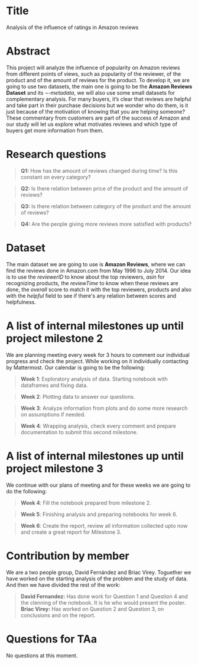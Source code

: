 # Title
Analysis of the influence of ratings in Amazon reviews

# Abstract

This project will analyze the influence of popularity on Amazon reviews from different points of views, such as popularity of the reviewer, of the product and of the amount of reviews for the product. To develop it, we are going to use two datasets, the main one is going to be the **Amazon Reviews Dataset** and its ¬-_metadata_, we will also use some small datasets for complementary analysis.
For many buyers, it’s clear that reviews are helpful and take part in their purchase decisions but we wonder who do them, is it just because of the motivation of knowing that you are helping someone? 
These commentary from customers are part of the success of Amazon and our study will let us explore what motivates reviews and which type of buyers get more information from them. 


# Research questions
> **Q1:** How has the amount of reviews changed during time? Is this constant on every category?

> **Q2:** Is there relation between price of the product and the amount of reviews?

> **Q3:** Is there relation between category of the product and the amount of reviews?

> **Q4:** Are the people giving more reviews more satisfied with products?



# Dataset
The main dataset we are going to use is **Amazon Reviews**, where we can find the reviews done in Amazon.com from May 1996 to July 2014. Our idea is to use the _reviewerID_ to know about the top reviewers, _asin_ for recognizing products, the _reviewTime_ to know when these reviews are done, the _overall_ score to match it with the top reviewers, products and also with the _helpful_ field to see if there's any relation between scores and helpfulness. 


# A list of internal milestones up until project milestone 2
We are planning meeting every week for 3 hours to comment our individual progress and check the project. While working on it individually contacting by Mattermost.
Our calendar is going to be the following:
  > **Week 1**: Exploratory analysis of data. Starting notebook with dataframes and fixing data. 

  > **Week 2**: Plotting data to answer our questions.

  > **Week 3**: Analyze information from plots and do some more research on assumptions if needed.
  
  > **Week 4**: Wrapping analysis, check every comment and prepare documentation to submit this second milestone.


# A list of internal milestones up until project milestone 3
We continue with our plans of meeting and for these weeks we are going to do the following:
  > **Week 4**: Fill the notebook prepared from milestone 2.

  > **Week 5**: Finishing analysis and preparing notebooks for week 6.

  > **Week 6**: Create the report, review all information collected upto now and create a great report for Milestone 3.
 
 
 # Contribution by member
 We are a two people group, David Fernández and Briac Virey.  Toguether we have worked on the starting analysis of the problem and the study of data. And then we have divided the rest of the work:
  > **David Fernandez:** Has done work for Question 1 and Question 4 and the clenning of the notebook. It is he who would present the poster.
  > **Briac Virey:** Has worked on Question 2 and Question 3, on conclusions and on the report.

# Questions for TAa
No questions at this moment.
